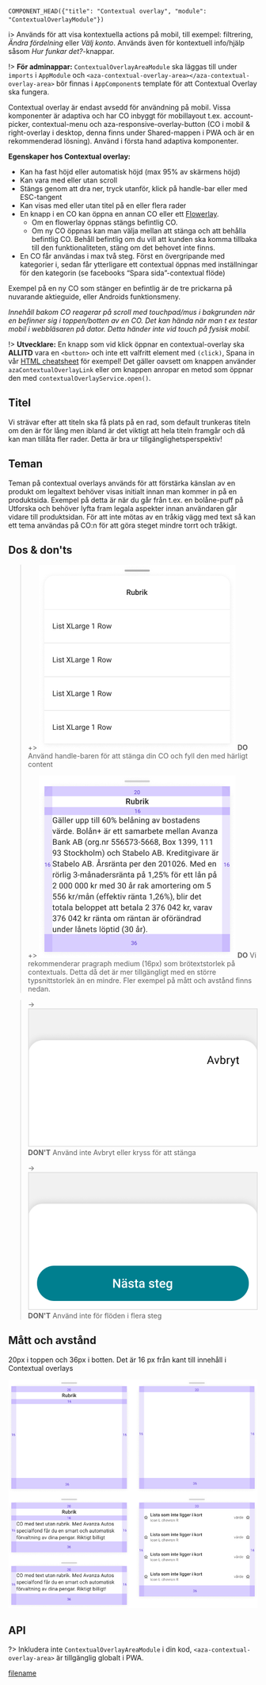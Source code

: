 `COMPONENT_HEAD({"title": "Contextual overlay", "module": "ContextualOverlayModule"})`



i> Används för att visa kontextuella actions på mobil, till exempel: filtrering, *Ändra fördelning* eller *Välj konto*. Används även för kontextuell info/hjälp såsom *Hur funkar det?*-knappar.

!> **För adminappar:** `ContextualOverlayAreaModule` ska läggas till under `imports` i `AppModule` och
`<aza-contextual-overlay-area></aza-contextual-overlay-area>` bör finnas i `AppComponent`s template
för att Contextual Overlay ska fungera.


Contextual overlay är endast avsedd för användning på mobil. Vissa komponenter är adaptiva och har CO inbyggt för mobillayout t.ex. account-picker, contextual-menu och aza-responsive-overlay-button (CO i mobil & right-overlay i desktop, denna finns under Shared-mappen i PWA och är en rekommenderad lösning). Använd i första hand adaptiva komponenter.

<div class="component-example-container" data-height="300" data-width="phone" data-example-path="_example-displayer/#/example/contextual-overlay-link/stacked"></div>

**Egenskaper hos Contextual overlay:**
- Kan ha fast höjd eller automatisk höjd (max 95% av skärmens höjd)
- Kan vara med eller utan scroll
- Stängs genom att dra ner, tryck utanför, klick på handle-bar eller med ESC-tangent
- Kan visas med eller utan titel på en eller flera rader
- En knapp i en CO kan öppna en annan CO eller ett [Flowerlay](/styleguides/view-type-flow-overlay).
    - Om en flowerlay öppnas stängs befintlig CO. 
    - Om ny CO öppnas kan man välja mellan att stänga och att behålla befintlig CO.  Behåll befintlig om du vill att kunden ska komma tillbaka till den funktionaliteten, stäng om det behovet inte finns. 
- En CO får användas i max två steg. Först en övergripande med kategorier i, sedan får ytterligare ett contextual öppnas med inställningar för den kategorin (se facebooks “Spara sida”-contextual flöde)

Exempel på en ny CO som stänger en befintlig är de tre prickarna på nuvarande aktieguide, eller Androids funktionsmeny.

*Innehåll bakom CO reagerar på scroll med touchpad/mus i bakgrunden när en befinner sig i toppen/botten av en CO. Det kan hända när man t ex testar mobil i webbläsaren på dator. Detta händer inte vid touch på fysisk mobil.*

!> **Utvecklare:** En knapp som vid klick öppnar en contextual-overlay ska **ALLITD** vara en `<button>` och inte ett valfritt element med `(click)`, Spana in vår [HTML cheatsheet](../guidelines/accessibility-html-cheatsheet) för exempel! Det gäller oavsett om knappen använder `azaContextualOverlayLink` eller om knappen anropar en metod som öppnar den med `contextualOverlayService.open()`.


## Titel
Vi strävar efter att titeln ska få plats på en rad, som default trunkeras titeln om den är för lång men ibland är det viktigt att hela titeln framgår och då kan man tillåta fler rader. Detta är bra ur tillgänglighetsperspektiv!

<div class="component-example-container" data-height="300" data-width="phone" data-example-path="_example-displayer/#/example/contextual-overlay-link/basexempel"></div>


## Teman
Teman på contextual overlays används för att förstärka känslan av en produkt om legaltext behöver visas initialt innan man kommer in på en produktsida. Exempel på detta är när du går från t.ex. en bolåne-puff på Utforska och behöver lyfta fram legala aspekter innan användaren går vidare till produktsidan. För att inte mötas av en tråkig vägg med text så kan ett tema användas på CO:n för att göra steget mindre torrt och tråkigt. 

<div class="component-example-container" data-height="350" data-width="phone" data-example-path="_example-displayer/#/example/contextual-overlay-link/teman"></div>


## Dos & don'ts
> +> ![DO](/docs/_media/components/Contextual_Overlay_do.png)
> **DO** Använd handle-baren för att stänga din CO och fyll den med härligt content
>
> +> ![DO](/docs/_media/components/Contextual_Overlay_do2.png)
> **DO** Vi rekommenderar pragraph medium (16px) som brötextstorlek på contextuals. Detta då det är mer tillgängligt med en större typsnittstorlek än en mindre. Fler exempel på mått och avstånd finns nedan.

> -> ![DONT](/docs/_media/components/Contextual_Overlay_dont1.png)
> **DON'T** Använd inte Avbryt eller kryss för att stänga
>
> -> ![DONT](/docs/_media/components/Contextual_Overlay_dont2.png)
> **DON'T** Använd inte för flöden i flera steg


## Mått och avstånd
20px i toppen och 36px i botten. Det är 16 px från kant till innehåll i Contextual overlays

![Visualisering av avstånd för contextual overlay](/docs/_media/layout/mall_co.png) 

## API
<div class="component-library-api" data-components="contextual-overlay-link"></div>

?> Inkludera inte `ContextualOverlayAreaModule` i din kod, `<aza-contextual-overlay-area>` är tillgänglig globalt i PWA.



[filename](includes/_componentFooter.md ':include')
